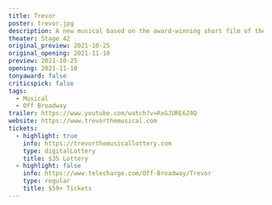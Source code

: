 ```yaml
---
title: Trevor
poster: trevor.jpg
description: A new musical based on the award-winning short film of the same name. 
theater: Stage 42
original_preview: 2021-10-25
original_opening: 2021-11-10
preview: 2021-10-25
opening: 2021-11-10
tonyaward: false
criticspick: false
tags: 
  - Musical
  - Off Broadway
trailer: https://www.youtube.com/watch?v=RxGJURE6Z4Q
website: https://www.trevorthemusical.com
tickets:
  - highlight: true
    info: https://trevorthemusicallottery.com
    type: digitalLottery
    title: $35 Lottery 
  - highlight: false
    info: https://www.telecharge.com/Off-Broadway/Trevor
    type: regular
    title: $59+ Tickets
---
```

